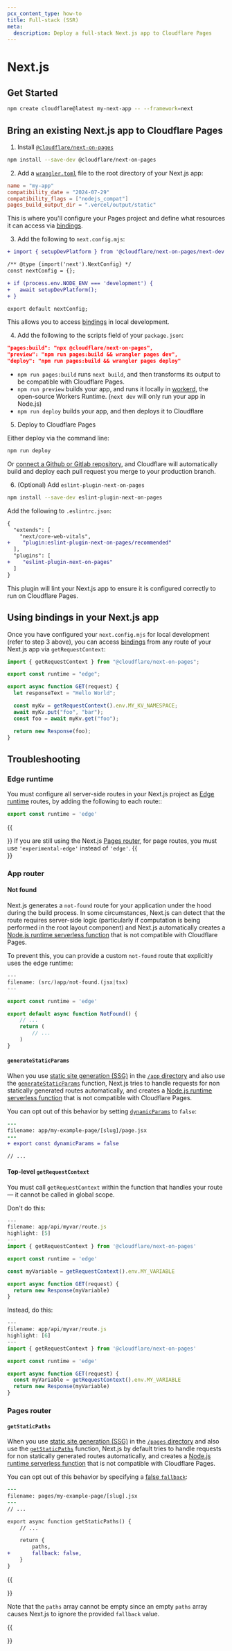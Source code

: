 ```yaml
---
pcx_content_type: how-to
title: Full-stack (SSR)
meta:
  description: Deploy a full-stack Next.js app to Cloudflare Pages
---
```


# Next.js

## Get Started

```sh
npm create cloudflare@latest my-next-app -- --framework=next
```

## Bring an existing Next.js app to Cloudflare Pages

1. Install [`@cloudflare/next-on-pages`](https://github.com/cloudflare/next-on-pages)

```sh
npm install --save-dev @cloudflare/next-on-pages
```

2. Add a [`wrangler.toml`](/pages/functions/wrangler-configuration/) file to the root directory of your Next.js app:

```toml
name = "my-app"
compatibility_date = "2024-07-29"
compatibility_flags = ["nodejs_compat"]
pages_build_output_dir = ".vercel/output/static"
```

This is where you'll configure your Pages project and define what resources it can access via [bindings](/workers/runtime-apis/bindings/).

3. Add the following to `next.config.mjs`:

```diff
+ import { setupDevPlatform } from '@cloudflare/next-on-pages/next-dev';

/** @type {import('next').NextConfig} */
const nextConfig = {};

+ if (process.env.NODE_ENV === 'development') {
+   await setupDevPlatform();
+ }

export default nextConfig;
```

This allows you to access [bindings](/workers/runtime-apis/bindings/) in local development.

4. Add the following to the scripts field of your `package.json`:

```json
"pages:build": "npx @cloudflare/next-on-pages",
"preview": "npm run pages:build && wrangler pages dev",
"deploy": "npm run pages:build && wrangler pages deploy"
```

- `npm run pages:build` runs `next build`, and then transforms its output to be compatible with Cloudflare Pages.
- `npm run preview` builds your app, and runs it locally in [workerd](https://github.com/cloudflare/workerd), the open-source Workers Runtime. (`next dev` will only run your app in Node.js)
- `npm run deploy` builds your app, and then deploys it to Cloudflare

5. Deploy to Cloudflare Pages

Either deploy via the command line:

```sh
npm run deploy
```

Or [connect a Github or Gitlab repository](/pages/configuration/git-integration/), and Cloudflare will automatically build and deploy each pull request you merge to your production branch.

6. (Optional) Add `eslint-plugin-next-on-pages`

```sh
npm install --save-dev eslint-plugin-next-on-pages
```

Add the following to `.eslintrc.json`:

```diff
{
  "extends": [
    "next/core-web-vitals",
+    "plugin:eslint-plugin-next-on-pages/recommended"
  ],
  "plugins": [
+    "eslint-plugin-next-on-pages"
  ]
}
```

This plugin will lint your Next.js app to ensure it is configured correctly to run on Cloudflare Pages.

## Using bindings in your Next.js app

Once you have configured your `next.config.mjs` for local development (refer to step 3 above), you can access [bindings](/workers/runtime-apis/bindings/) from any route of your Next.js app via `getRequestContext`:

```js
import { getRequestContext } from "@cloudflare/next-on-pages";

export const runtime = "edge";

export async function GET(request) {
  let responseText = "Hello World";

  const myKv = getRequestContext().env.MY_KV_NAMESPACE;
  await myKv.put("foo", "bar");
  const foo = await myKv.get("foo");

  return new Response(foo);
}
```

## Troubleshooting

### Edge runtime

You must configure all server-side routes in your Next.js project as [Edge runtime](https://nextjs.org/docs/app/building-your-application/rendering/edge-and-nodejs-runtimes) routes, by adding the following to each route::

```js
export const runtime = 'edge'
```

{{<Aside type="note">}}
If you are still using the Next.js [Pages router](https://nextjs.org/docs/pages), for page routes, you must use `'experimental-edge'` instead of `'edge'`.
{{</Aside>}}

### App router

#### Not found

Next.js generates a `not-found` route for your application under the hood during the build process. In some circumstances, Next.js can detect that the route requires server-side logic (particularly if computation is being performed in the root layout component) and Next.js automatically creates a [Node.js runtime serverless function](https://nextjs.org/docs/app/building-your-application/rendering/edge-and-nodejs-runtimes) that is not compatible with Cloudflare Pages.

To prevent this, you can provide a custom `not-found` route that explicitly uses the edge runtime:

```ts
---
filename: (src/)app/not-found.(jsx|tsx)
---

export const runtime = 'edge'

export default async function NotFound() {
    // ...
    return (
        // ...
    )
}
```

#### `generateStaticParams`

When you use [static site generation (SSG)](https://nextjs.org/docs/pages/building-your-application/rendering/static-site-generation) in the [`/app` directory](https://nextjs.org/docs/getting-started/project-structure) and also use the [`generateStaticParams`](https://nextjs.org/docs/app/api-reference/functions/generate-static-params) function, Next.js tries to handle requests for non statically generated routes automatically, and creates a [Node.js runtime serverless function](https://nextjs.org/docs/app/building-your-application/rendering/edge-and-nodejs-runtimes) that is not compatible with Cloudflare Pages.

You can opt out of this behavior by setting [`dynamicParams`](https://nextjs.org/docs/app/api-reference/file-conventions/route-segment-config#dynamicparams) to `false`:

```diff
---
filename: app/my-example-page/[slug]/page.jsx
---
+ export const dynamicParams = false

// ...
```

#### Top-level `getRequestContext`

You must call `getRequestContext` within the function that handles your route — it cannot be called in global scope.

Don't do this:

```js
---
filename: app/api/myvar/route.js
highlight: [5]
---
import { getRequestContext } from '@cloudflare/next-on-pages'

export const runtime = 'edge'

const myVariable = getRequestContext().env.MY_VARIABLE

export async function GET(request) {
  return new Response(myVariable)
}
```

Instead, do this:

```js
---
filename: app/api/myvar/route.js
highlight: [6]
---
import { getRequestContext } from '@cloudflare/next-on-pages'

export const runtime = 'edge'

export async function GET(request) {
  const myVariable = getRequestContext().env.MY_VARIABLE
  return new Response(myVariable)
}
```

### Pages router

#### `getStaticPaths`

When you use [static site generation (SSG)](https://nextjs.org/docs/pages/building-your-application/rendering/static-site-generation) in the [`/pages` directory](https://nextjs.org/docs/getting-started/project-structure) and also use the [`getStaticPaths`](https://nextjs.org/docs/pages/api-reference/functions/get-static-paths) function, Next.js by default tries to handle requests for non statically generated routes automatically, and creates a [Node.js runtime serverless function](https://nextjs.org/docs/app/building-your-application/rendering/edge-and-nodejs-runtimes) that is not compatible with Cloudflare Pages.

You can opt out of this behavior by specifying a [false `fallback`](https://nextjs.org/docs/pages/api-reference/functions/get-static-paths#fallback-false):


```diff
---
filename: pages/my-example-page/[slug].jsx
---
// ...

export async function getStaticPaths() {
    // ...

    return {
        paths,
+       fallback: false,
	}
}
```

{{<Aside type="warning">}}

Note that the `paths` array cannot be empty since an empty `paths` array causes Next.js to ignore the provided `fallback` value.

{{</Aside>}}